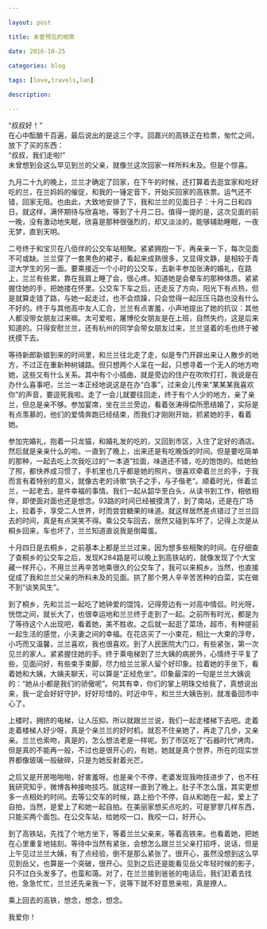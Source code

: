 ```yaml
--- 

layout: post 

title: 未曾预见的相聚

date: 2016-10-25

categories: blog
 
tags: [love,travels,lan]

description: 

---
```


“叔叔好！”  
在心中酝酿千百遍，最后说出的是这三个字。回嘉兴的高铁正在检票，匆忙之间，放下了买的东西：  
“叔叔，我们走啦!”  
未曾想到会这么早见到兰的父亲，就像兰这次回家一样所料未及。但是个惊喜。

九月二十九的晚上，兰兰才确定了回家，在下午的时候，还打算着去逛宜家和吃好吃的兰，在兰妈妈的催促，和我的一锤定音下，开始买回家的高铁票。运气还不错，回家无阻。也由此，大致地安排了下，我和兰兰的见面日子：十月二日和四日。就这样，满怀期待与欣喜地，等到了十月二日。值得一提的是，这次见面的前一晚，没有激动地失眠，欣喜是那种很强烈的，却又淡淡的，能够辅助睡眠，一夜无梦，直到天明。

二号终于和宝贝在八佰伴的公交车站相聚。紧紧拥抱一下，再亲亲一下，每次见面不可或缺。兰兰穿了一套黑色的裙子，看起来成熟很多，又显得文静，是相较于青涩大学生的另一面。要乘接近一个小时的公交车，去新丰参加张涛的婚礼，在路上，兰兰有些累，靠在我肩上睡了会，很心疼。知道她是会晕车的那种体质。紧紧握住她的手，把她搂在怀里。公交车下车之后，还走反了方向，阳光下有点热，但是就算走错了路，与她一起走过，也不会烦躁，只会觉得一起压压马路也没有什么不好的。终于与其他高中友人汇合，兰兰有点害羞，小声地提出了她的抗议：其他人都没带女朋友过来嘛。太可爱啦，屠博伦女朋友是在上班，自然失约，这是后来知道的。只得安慰兰兰，还有杭州的同学会带女朋友过来，兰兰竖着的毛也终于被抚摸下去。

等待新郎新娘到来的时间里，和兰兰往北走了走，似是专门开辟出来让人散步的地方，不过正在重新种树铺路。但只想两个人呆在一起，只想寻着一个无人的地方吻她，这些又有什么关系。其中有个小插曲，就是旁边的住户在吹吹打打，我说是在办什么喜事吧，兰兰一本正经地说这是在办“白事”，过来会儿传来“某某某我喜欢你”的声音，要逗死我啦。走了一会儿就要往回走，终于有个人少的地方，亲了亲兰，但总是亲不够。参加宴席，坐在兰兰旁边，看着张涛得偿所愿结婚了，实际是有点羡慕的，他们的爱情奔跑已经结束，而我们才刚刚开始，抓紧她的手，看着她。

参加完婚礼，抱着一只龙猫，和婚礼发的吃的，又回到市区，入住了定好的酒店。然后就是亲亲什么的啦。一直到了晚上，出来还是有吃晚饭的时间。但是要吃简单的那种，一起去吃上次我吃过的“一本道”拉面，味道还不错，吃的饱饱的。给她拍了照，都快养成习惯了，手机里也几乎都是她的照片。很喜欢牵着兰兰的手，于我而言有着特别的意义，就像古老的诗歌“执子之手，与子偕老”。顺着时光，伴着兰兰，一起老去，是件幸福的事情。我们一起从韶华至白头，从读书到工作，相依相伴，即使面对面也还是想念。93路的时间已经被摸清了，到了南站，还是在广场上，拉着手，享受二人世界，时而尝尝糖果的味道。就这样居然差点错过了兰兰回去的时间，真是有点哭笑不得。乘公交车回去，居然又碰到车坏了，记得上次是从桐乡回来，车也坏了，兰兰知道直说我是倒霉蛋。

十月四日是去桐乡，之前基本上都是兰兰过来，因为想多些相聚的时间。在仔细查了查桐乡的公交车之后，发现K284路是可以晚上到高铁站的，就像发现了个大宝藏一样开心，不用兰兰再辛苦地乘很久的公交车了，我可以来桐乡。当然，也直接促成了我和兰兰父亲的所料未及的见面。拱了那个男人辛辛苦苦种的白菜，实在做不到“谈笑风生”。

到了桐乡，先和兰兰一起吃了她钟爱的馄饨，记得旁边有一对高中情侣。时光呀，恍惚之间，就长大了，也很幸运地和兰兰终于走到了一起。之前所有时光，都是为了等待这个人出现吧，看着她，美不胜收。之后就一起逛了菜场，超市，有种提前一起生活的感觉，小夫妻之间的幸福。在花店买了一小束花，相比一大束的浮夸，小巧而又温馨，兰兰喜欢，我也很喜欢。到了人民医院大门口，有些紧张，第一次见兰的家人。紧紧握住她的手。终于乘电梯到了兰大姨的病房外，心情终于平复了些，见面问好，有些束手束脚，尽力给兰兰家人留个好印象。拉着她的手坐下，看着她和大姨，大姨夫聊天，可以算是“正经危坐”。印象最深的一句是兰兰大姨说的：“她从小都是我们的骄傲呢”。何其有幸，你们的掌上明珠交给我了，真想说出来，我一定会好好守护，好好珍惜的。时近中午，和兰兰大姨告别，就准备回市中心了。

上楼时，拥挤的电梯，让人压抑。所以就跟兰兰说，我们一起走楼梯下去吧。走着走着楼梯人好少呀，真是个亲兰兰的好时机，就忍不住亲她了，再走了几步，又亲亲。兰兰也索吻，真是的，怎么想法老是一样呢。到了市区吃了“石器时代”烤肉，但是真的不能再一般，不过也是很开心的，有她，她就是真个世界，所在的现实世界都像玻璃一般破碎，只是为她反射着光芒。

之后又是开房啪啪啪，好害羞呀。也是亲个不停，老婆发现我吻技进步了，也不枉我研究知乎，微博各种接吻技巧。就这样一直到了晚上。肚子不怎么饿，其实更想多一点相处的时间。去等公交车的时候，路上拍个不停，自从和她在一起，爱上了自拍，当然，是爱上了和她一起自拍。在美丽家想买点吃的，可是寥寥几样东西，只能买两个面包。在公交车站，给她咬一口，我咬一口，好开心。

到了高铁站，先找了个地方坐下，等着兰兰父亲来，等着高铁来。也看着她，把她在心里重复地铭刻。等待中当然有紧张，会想怎么跟兰兰父亲打招呼，说话，但是上午见过兰兰大姨，有了点经验，倒不是那么紧张了。很开心，虽然没想到这么早见到岳父，也算是一个突破，很开心。见到之后还是能看见岳父年轻时候的影子，只不过白头发多了。也蛮和蔼。对了，在兰兰接到爸爸的电话后，我们赶着去找他，急急忙忙，兰兰还先亲我一下，说等下就不好意思亲啦，真是撩人。

乘上回去的高铁，想念，想念，想念。

我爱你！
